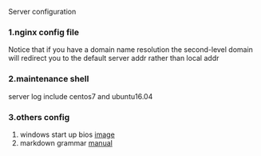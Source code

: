 Server configuration 

### 1.nginx config file
Notice that if you have a domain name resolution the second-level domain will redirect you to the default server addr rather than local addr

### 2.maintenance shell
server log include centos7 and ubuntu16.04

### 3.others config
1. windows start up bios [image](https://github.com/cuiyingjia/configurations/tree/master/PC%20customize/Windows/ThinkPad%20logo)
2. markdown grammar [manual](https://github.com/cuiyingjia/configurations/blob/master/MarkdownIgnition.md) 

